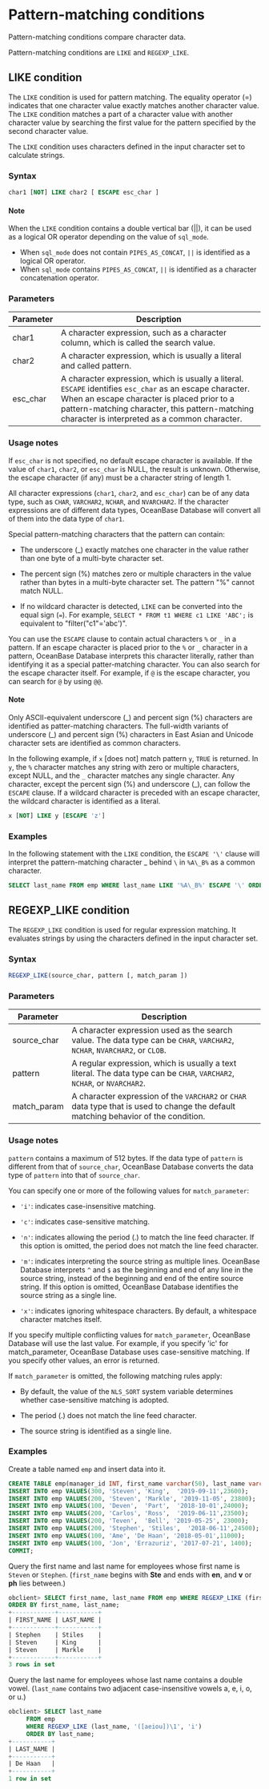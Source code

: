 # Pattern-matching conditions

Pattern-matching conditions compare character data.

Pattern-matching conditions are `LIKE` and `REGEXP_LIKE`.

## LIKE condition

The `LIKE` condition is used for pattern matching. The equality operator (=) indicates that one character value exactly matches another character value. The `LIKE` condition matches a part of a character value with another character value by searching the first value for the pattern specified by the second character value.

The `LIKE` condition uses characters defined in the input character set to calculate strings.

### Syntax

```sql
char1 [NOT] LIKE char2 [ ESCAPE esc_char ]
```

  <main id="notice" type='explain'>
    <h4>Note</h4>
    <p>When the <code>LIKE</code> condition contains a double vertical bar (||), it can be used as a logical OR operator depending on the value of <code>sql_mode</code>.</p>
    <ul>
    <li>When <code>sql_mode</code> does not contain <code>PIPES_AS_CONCAT</code>, <code>||</code> is identified as a logical OR operator. </li>
    <li>When <code>sql_mode</code> contains <code>PIPES_AS_CONCAT</code>, <code>||</code> is identified as a character concatenation operator. </li>
    </ul>
  </main>

### Parameters

| Parameter | Description |
|----------|----------------------------------------------------------------------------|
| char1 | A character expression, such as a character column, which is called the search value.  |
| char2 | A character expression, which is usually a literal and called pattern.  |
| esc_char | A character expression, which is usually a literal. `ESCAPE` identifies `esc_char` as an escape character. When an escape character is placed prior to a pattern-matching character, this pattern-matching character is interpreted as a common character.  |

### Usage notes

If `esc_char` is not specified, no default escape character is available. If the value of `char1`, `char2`, or `esc_char` is NULL, the result is unknown. Otherwise, the escape character (if any) must be a character string of length 1.

All character expressions (`char1`, `char2`, and `esc_char`) can be of any data type, such as `CHAR`, `VARCHAR2`, `NCHAR`, and `NVARCHAR2`. If the character expressions are of different data types, OceanBase Database will convert all of them into the data type of `char1`.

Special pattern-matching characters that the pattern can contain:

* The underscore (_) exactly matches one character in the value rather than one byte of a multi-byte character set.

* The percent sign (%) matches zero or multiple characters in the value rather than bytes in a multi-byte character set. The pattern "%" cannot match NULL.

* If no wildcard character is detected, `LIKE` can be converted into the equal sign (`=`). For example, `SELECT * FROM t1 WHERE c1 LIKE 'ABC';` is equivalent to "filter("c1"='abc')".

You can use the `ESCAPE` clause to contain actual characters `%` or `_` in a pattern. If an escape character is placed prior to the `%` or `_` character in a pattern, OceanBase Database interprets this character literally, rather than identifying it as a special patter-matching character. You can also search for the escape character itself. For example, if `@` is the escape character, you can search for `@` by using `@@`.

  <main id="notice" type='explain'>
    <h4>Note</h4>
    <p>Only ASCII-equivalent underscore (_) and percent sign (%) characters are identified as patter-matching characters. The full-width variants of underscore (_) and percent sign (%) characters in East Asian and Unicode character sets are identified as common characters. </p>
  </main>

In the following example, if `x` [does not] match pattern `y`, `TRUE` is returned. In `y`, the `%` character matches any string with zero or multiple characters, except NULL, and the `_` character matches any single character. Any character, except the percent sign (%) and underscore (_), can follow the `ESCAPE` clause. If a wildcard character is preceded with an escape character, the wildcard character is identified as a literal.

```sql
x [NOT] LIKE y [ESCAPE 'z']
```

### Examples

In the following statement with the `LIKE` condition, the `ESCAPE '\'` clause will interpret the pattern-matching character _ behind `\` in `%A\_B%` as a common character.

```sql
SELECT last_name FROM emp WHERE last_name LIKE '%A\_B%' ESCAPE '\' ORDER BY last_name;
```

## REGEXP_LIKE condition

The `REGEXP_LIKE` condition is used for regular expression matching. It evaluates strings by using the characters defined in the input character set.

### Syntax

```sql
REGEXP_LIKE(source_char, pattern [, match_param ])
```

### Parameters

| Parameter | Description |
|-------------|---------------------------------------------------------------------|
| source_char | A character expression used as the search value. The data type can be `CHAR`, `VARCHAR2`, `NCHAR`, `NVARCHAR2`, or `CLOB`.  |
| pattern | A regular expression, which is usually a text literal. The data type can be `CHAR`, `VARCHAR2`, `NCHAR`, or `NVARCHAR2`.  |
| match_param | A character expression of the `VARCHAR2` or `CHAR` data type that is used to change the default matching behavior of the condition.  |

### Usage notes

`pattern` contains a maximum of 512 bytes. If the data type of `pattern` is different from that of `source_char`, OceanBase Database converts the data type of `pattern` into that of `source_char`.

You can specify one or more of the following values for `match_parameter`:

* `'i'`: indicates case-insensitive matching.

* `'c'`: indicates case-sensitive matching.

* `'n'`: indicates allowing the period (.) to match the line feed character. If this option is omitted, the period does not match the line feed character.

* `'m'`: indicates interpreting the source string as multiple lines. OceanBase Database interprets `^` and `$` as the beginning and end of any line in the source string, instead of the beginning and end of the entire source string. If this option is omitted, OceanBase Database identifies the source string as a single line.

* `'x'`: indicates ignoring whitespace characters. By default, a whitespace character matches itself.

If you specify multiple conflicting values for `match_parameter`, OceanBase Database will use the last value. For example, if you specify 'ic' for match_parameter, OceanBase Database uses case-sensitive matching. If you specify other values, an error is returned.

If `match_parameter` is omitted, the following matching rules apply:

* By default, the value of the `NLS_SORT` system variable determines whether case-sensitive matching is adopted.

* The period (.) does not match the line feed character.

* The source string is identified as a single line.

### Examples

Create a table named `emp` and insert data into it.

```sql
CREATE TABLE emp(manager_id INT, first_name varchar(50), last_name varchar(50), hiredate varchar(50),SALARY INT);
INSERT INTO emp VALUES(300, 'Steven', 'King',  '2019-09-11',23600);     
INSERT INTO emp VALUES(200, 'Steven', 'Markle', '2019-11-05', 23800);
INSERT INTO emp VALUES(100, 'Deven',  'Part',  '2018-10-01',24000);     
INSERT INTO emp VALUES(200, 'Carlos', 'Ross',  '2019-06-11',23500);     
INSERT INTO emp VALUES(200, 'Teven',  'Bell', '2019-05-25', 23000);
INSERT INTO emp VALUES(200, 'Stephen', 'Stiles',  '2018-06-11',24500);    
INSERT INTO emp VALUES(100, 'Ame', 'De Haan', '2018-05-01',11000);      
INSERT INTO emp VALUES(100, 'Jon', 'Errazuriz', '2017-07-21', 1400);   
COMMIT;
```

Query the first name and last name for employees whose first name is `Steven` or `Stephen`. (`first_name` begins with **Ste** and ends with **en**, and **v** or **ph** lies between.)

```sql
obclient> SELECT first_name, last_name FROM emp WHERE REGEXP_LIKE (first_name, '^Ste(v|ph)en$')
ORDER BY first_name, last_name;
+------------+-----------+
| FIRST_NAME | LAST_NAME |
+------------+-----------+
| Stephen    | Stiles    |
| Steven     | King      |
| Steven     | Markle    |
+------------+-----------+
3 rows in set
```

Query the last name for employees whose last name contains a double vowel. (`last_name` contains two adjacent case-insensitive vowels a, e, i, o, or u.)

```sql
obclient> SELECT last_name
     FROM emp
     WHERE REGEXP_LIKE (last_name, '([aeiou])\1', 'i')
     ORDER BY last_name;
+-----------+
| LAST_NAME |
+-----------+
| De Haan   |
+-----------+
1 row in set
```
